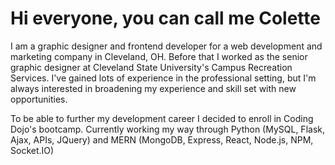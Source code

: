 # Hi everyone, you can call me Colette

I am a graphic designer and frontend developer for a web development and marketing company in Cleveland, OH. Before that I worked as the senior graphic designer at Cleveland State University's Campus Recreation Services. I've gained lots of experience in the professional setting, but I'm always interested in broadening my experience and skill set with new opportunities.

To be able to further my development career I decided to enroll in Coding Dojo's bootcamp. Currently working my way through Python (MySQL, Flask, Ajax, APIs, JQuery) and MERN (MongoDB, Express, React, Node.js, NPM, Socket.IO)

<!--
**c-uliano/c-uliano** is a ✨ _special_ ✨ repository because its `README.md` (this file) appears on your GitHub profile.

Here are some ideas to get you started:

- 🔭 I’m currently working on ...
- 🌱 I’m currently learning ...
- 👯 I’m looking to collaborate on ...
- 🤔 I’m looking for help with ...
- 💬 Ask me about ...
- 📫 How to reach me: ...
- 😄 Pronouns: ...
- ⚡ Fun fact: ...
-->
